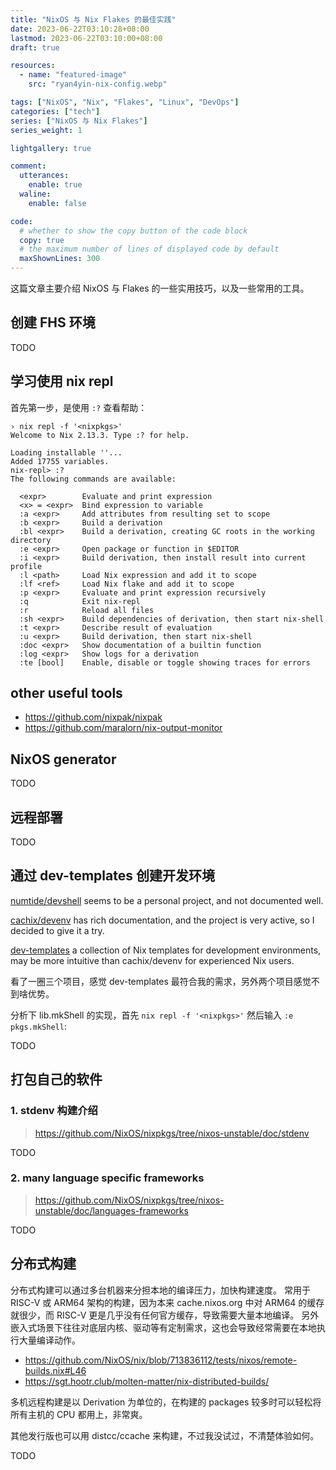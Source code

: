 ```yaml
---
title: "NixOS 与 Nix Flakes 的最佳实践"
date: 2023-06-22T03:10:28+08:00
lastmod: 2023-06-22T03:10:00+08:00
draft: true

resources:
  - name: "featured-image"
    src: "ryan4yin-nix-config.webp"

tags: ["NixOS", "Nix", "Flakes", "Linux", "DevOps"]
categories: ["tech"]
series: ["NixOS 与 Nix Flakes"]
series_weight: 1

lightgallery: true

comment:
  utterances:
    enable: true
  waline:
    enable: false

code:
  # whether to show the copy button of the code block
  copy: true
  # the maximum number of lines of displayed code by default
  maxShownLines: 300
---
```


这篇文章主要介绍 NixOS 与 Flakes 的一些实用技巧，以及一些常用的工具。

## 创建 FHS 环境

TODO

## 学习使用 nix repl

首先第一步，是使用 `:?` 查看帮助：

```
› nix repl -f '<nixpkgs>'
Welcome to Nix 2.13.3. Type :? for help.

Loading installable ''...
Added 17755 variables.
nix-repl> :?
The following commands are available:

  <expr>        Evaluate and print expression
  <x> = <expr>  Bind expression to variable
  :a <expr>     Add attributes from resulting set to scope
  :b <expr>     Build a derivation
  :bl <expr>    Build a derivation, creating GC roots in the working directory
  :e <expr>     Open package or function in $EDITOR
  :i <expr>     Build derivation, then install result into current profile
  :l <path>     Load Nix expression and add it to scope
  :lf <ref>     Load Nix flake and add it to scope
  :p <expr>     Evaluate and print expression recursively
  :q            Exit nix-repl
  :r            Reload all files
  :sh <expr>    Build dependencies of derivation, then start nix-shell
  :t <expr>     Describe result of evaluation
  :u <expr>     Build derivation, then start nix-shell
  :doc <expr>   Show documentation of a builtin function
  :log <expr>   Show logs for a derivation
  :te [bool]    Enable, disable or toggle showing traces for errors
```

## other useful tools

- https://github.com/nixpak/nixpak
- https://github.com/maralorn/nix-output-monitor

## NixOS generator

TODO

## 远程部署

TODO

## 通过 dev-templates 创建开发环境

[numtide/devshell](https://github.com/numtide/devshell) seems to be a personal project, and not documented well.

[cachix/devenv](https://github.com/cachix/devenv) has rich documentation, and the project is very active, so I decided to give it a try.

[dev-templates](https://github.com/the-nix-way/dev-templates) a collection of Nix templates for development environments, may be more intuitive than cachix/devenv for experienced Nix users.

看了一圈三个项目，感觉 dev-templates 最符合我的需求，另外两个项目感觉不到啥优势。

分析下 lib.mkShell 的实现，首先 `nix repl -f '<nixpkgs>'` 然后输入 `:e pkgs.mkShell`:

TODO

## 打包自己的软件

### 1. stdenv 构建介绍

> https://github.com/NixOS/nixpkgs/tree/nixos-unstable/doc/stdenv

TODO

### 2. many language specific frameworks

> https://github.com/NixOS/nixpkgs/tree/nixos-unstable/doc/languages-frameworks

TODO

## 分布式构建

分布式构建可以通过多台机器来分担本地的编译压力，加快构建速度。
常用于 RISC-V 或 ARM64 架构的构建，因为本来 cache.nixos.org 中对 ARM64 的缓存就很少，而 RISC-V 更是几乎没有任何官方缓存，导致需要大量本地编译。
另外嵌入式场景下往往对底层内核、驱动等有定制需求，这也会导致经常需要在本地执行大量编译动作。

- https://github.com/NixOS/nix/blob/713836112/tests/nixos/remote-builds.nix#L46
- https://sgt.hootr.club/molten-matter/nix-distributed-builds/

多机远程构建是以 Derivation 为单位的，在构建的 packages 较多时可以轻松将所有主机的 CPU 都用上，非常爽。

其他发行版也可以用 distcc/ccache 来构建，不过我没试过，不清楚体验如何。

TODO

